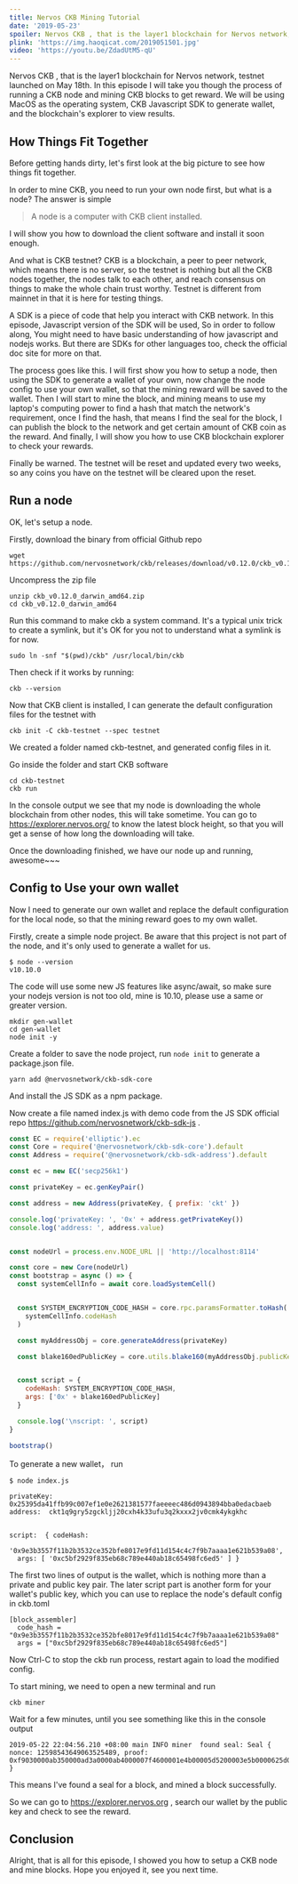 ```yaml
---
title: Nervos CKB Mining Tutorial
date: '2019-05-23'
spoiler: Nervos CKB , that is the layer1 blockchain for Nervos network, testnet launched on May 18th. In this episode I will take you though the process of running a CKB node and mining CKB blocks to get reward. We will be using MacOS as the operating system, CKB Javascript SDK to generate wallet, and the blockchain's explorer to view results.
plink: 'https://img.haoqicat.com/2019051501.jpg'
video: 'https://youtu.be/ZdadUtM5-qU'
---
```


Nervos CKB , that is the layer1 blockchain for Nervos network, testnet launched on May 18th. In this episode I will take you though the process of running a CKB node and mining CKB blocks to get reward. We will be using MacOS as the operating system, CKB Javascript SDK to generate wallet, and the blockchain's explorer to view results.

## How Things Fit Together

Before getting hands dirty, let's first look at the big picture to see how things fit together. 

In order to mine CKB, you need to run your own node first, but what is a node? The answer is simple

> A node is a computer with CKB client installed.

I will show you how to download the client software and install it soon enough.

And what is CKB testnet? CKB is a blockchain, a peer to peer network, which means there is no server, so the testnet is nothing but all the CKB nodes together, the nodes talk to each other, and reach consensus on things to make the whole chain trust worthy. Testnet is different from mainnet in that it is here for testing things.

A SDK is a piece of code that help you interact with CKB network. In this episode, Javascript version of the SDK will be used, So in order to follow along, You might need to have basic understanding of how javascript and nodejs works. But there are SDKs for other languages too, check the official doc site for more on that. 

The process goes like this. I will first show you how to setup a node, then using the SDK to generate a wallet of your own, now change the node config to use your own wallet, so that the mining reward will be saved to the wallet. Then I will start to mine the block, and mining means to use my laptop's computing power to find a hash that match the network's requirement, once I find the hash, that means I find the seal for the block, I can publish the block to the network and get certain amount of CKB coin as the reward. And finally, I will show you how to use CKB blockchain explorer to check your rewards.

Finally be warned. The testnet will be reset and updated every two weeks, so any coins you have on the testnet will be cleared upon the reset.

## Run a node

OK, let's setup a node. 

Firstly, download the binary from official Github repo

```
wget https://github.com/nervosnetwork/ckb/releases/download/v0.12.0/ckb_v0.12.0_darwin_amd64.zip
```

Uncompress the zip file

```
unzip ckb_v0.12.0_darwin_amd64.zip
cd ckb_v0.12.0_darwin_amd64
```

Run this command to make ckb a system command. It's a typical unix trick to create a symlink, but it's OK for you not to understand what a symlink is for now.

```
sudo ln -snf "$(pwd)/ckb" /usr/local/bin/ckb
```

Then check if it works by running:

```
ckb --version
```

Now that CKB client is installed, I can generate the default configuration files for the testnet with

```
ckb init -C ckb-testnet --spec testnet
```

We created a folder named ckb-testnet, and generated config files in it.

Go inside the folder and start CKB software

```
cd ckb-testnet
ckb run
```

In the console output we see that my node is downloading the whole blockchain from other nodes, this will take sometime. You can go to https://explorer.nervos.org/ to know the latest block height, so that you will get a sense of how long the downloading will take.

Once the downloading finished, we have our node up and running, awesome~~~

## Config to Use your own wallet

Now I need to generate our own wallet and replace the default configuration for the local node, so that the mining reward goes to my own wallet.

Firstly, create a simple node project. Be aware that this project is not part of the node, and it's only used to generate a wallet for us. 

```
$ node --version
v10.10.0
```

The code will use some new JS features like async/await, so make sure your nodejs version is not too old, mine is 10.10, please use a same or greater version.

```
mkdir gen-wallet
cd gen-wallet
node init -y
```

Create a folder to save the node project, run `node init` to generate a package.json file.

```
yarn add @nervosnetwork/ckb-sdk-core
```

And install the JS SDK as a npm package.

Now create a file named index.js with demo code from the JS SDK official repo https://github.com/nervosnetwork/ckb-sdk-js .

```js
const EC = require('elliptic').ec
const Core = require('@nervosnetwork/ckb-sdk-core').default
const Address = require('@nervosnetwork/ckb-sdk-address').default

const ec = new EC('secp256k1')

const privateKey = ec.genKeyPair()

const address = new Address(privateKey, { prefix: 'ckt' })

console.log('privateKey: ', '0x' + address.getPrivateKey())
console.log('address: ', address.value)


const nodeUrl = process.env.NODE_URL || 'http://localhost:8114'

const core = new Core(nodeUrl)
const bootstrap = async () => {
  const systemCellInfo = await core.loadSystemCell()


  const SYSTEM_ENCRYPTION_CODE_HASH = core.rpc.paramsFormatter.toHash(
    systemCellInfo.codeHash
  )

  const myAddressObj = core.generateAddress(privateKey)

  const blake160edPublicKey = core.utils.blake160(myAddressObj.publicKey, 'hex')


  const script = {
    codeHash: SYSTEM_ENCRYPTION_CODE_HASH,
    args: ['0x' + blake160edPublicKey]
  }

  console.log('\nscript: ', script)
}

bootstrap()
```

To generate a new wallet， run

```
$ node index.js

privateKey:  0x25395da41ffb99c007ef1e0e2621381577faeeeec486d0943894bba0edacbaeb
address:  ckt1q9gry5zgckljj20cxh4k33ufu3q2kxxx2jv0cmk4ykgkhc


script:  { codeHash:
   '0x9e3b3557f11b2b3532ce352bfe8017e9fd11d154c4c7f9b7aaaa1e621b539a08',
  args: [ '0xc5bf2929f835eb68c789e440ab18c65498fc6ed5' ] }
```

The first two lines of output is the wallet, which is nothing more than a private and public key pair. The later script part is another form for your wallet's public key, which you can use to replace the node's default config in ckb.toml

```
[block_assembler]
  code_hash = "0x9e3b3557f11b2b3532ce352bfe8017e9fd11d154c4c7f9b7aaaa1e621b539a08"
  args = ["0xc5bf2929f835eb68c789e440ab18c65498fc6ed5"]
```

Now Ctrl-C to stop the ckb run process, restart again to load the modified config.

To start mining, we need to open a new terminal and run

```
ckb miner
```

Wait for a few minutes, until you see something like this in the console output

```
2019-05-22 22:04:56.210 +08:00 main INFO miner  found seal: Seal { nonce: 12598543649063525489, proof: 0xf9030000ab350000ad3a0000ab4000007f4600001e4b00005d5200003e5b0000625d00003d6200001e6f000069780000 }
```

This means I've found a seal for a block, and mined a block successfully.

So we can go to https://explorer.nervos.org , search our wallet by the public key and check to see the reward.

## Conclusion

Alright, that is all for this episode, I showed you how to setup a CKB node and mine blocks. Hope you enjoyed it, see you next time.
